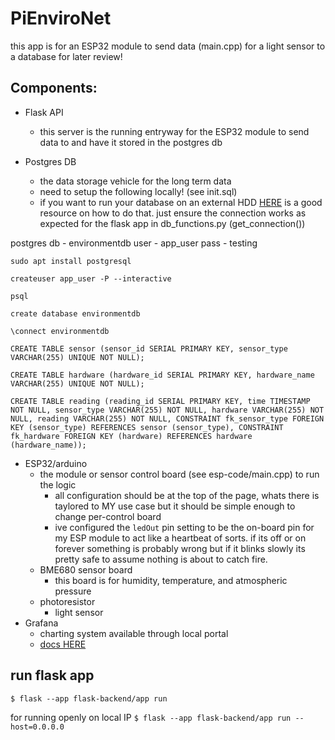 # PiEnviroNet
this app is for an ESP32 module to send data (main.cpp) for a light sensor to a database for later review!

## Components:
- Flask API
    - this server is the running entryway for the ESP32 module to send data to and have it stored in the postgres db

- Postgres DB
    - the data storage vehicle for the long term data
    - need to setup the following locally! (see init.sql)
    - if you want to run your database on an external HDD [HERE](https://dba.stackexchange.com/questions/283845/postgresql-on-external-hd) is a good resource on how to do that. just ensure the connection works as expected for the flask app in db_functions.py (get_connection())

postgres db - environmentdb
user - app_user
pass - testing

 `sudo apt install postgresql`

 `createuser app_user -P --interactive`

 `psql`

 `create database environmentdb`

 `\connect environmentdb`

 `CREATE TABLE sensor (sensor_id SERIAL PRIMARY KEY, sensor_type VARCHAR(255) UNIQUE NOT NULL);`

 `CREATE TABLE hardware (hardware_id SERIAL PRIMARY KEY, hardware_name VARCHAR(255) UNIQUE NOT NULL);`

 `CREATE TABLE reading (reading_id SERIAL PRIMARY KEY, time TIMESTAMP NOT NULL, sensor_type VARCHAR(255) NOT NULL, hardware VARCHAR(255) NOT NULL, reading VARCHAR(255) NOT NULL, CONSTRAINT fk_sensor_type FOREIGN KEY (sensor_type) REFERENCES sensor (sensor_type), CONSTRAINT fk_hardware FOREIGN KEY (hardware) REFERENCES hardware (hardware_name));`

- ESP32/arduino
    - the module or sensor control board (see esp-code/main.cpp) to run the logic
        - all configuration should be at the top of the page, whats there is taylored to MY use case but it should be simple enough to change per-control board
        - ive configured the `ledOut` pin setting to be the on-board pin for my ESP module to act like a heartbeat of sorts. if its off or on forever something is probably wrong but if it blinks slowly its pretty safe to assume nothing is about to catch fire.
    - BME680 sensor board
        - this board is for humidity, temperature, and atmospheric pressure
    - photoresistor
        - light sensor
- Grafana
    - charting system available through local portal 
    - [docs HERE](https://raspberrytips.com/install-grafana-raspberry-pi/)



## run flask app
`$ flask --app flask-backend/app run`

for running openly on local IP
`$ flask --app flask-backend/app run --host=0.0.0.0`

